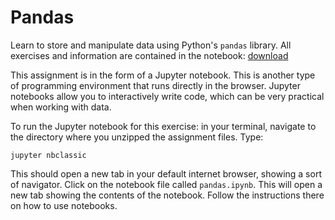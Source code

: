 # Pandas

Learn to store and manipulate data using Python's `pandas` library. All exercises and information are contained in the notebook:  [download](../downloads/pandas.zip)

This assignment is in the form of a Jupyter notebook. This is another type of programming environment that runs directly in the browser. Jupyter notebooks allow you to interactively write code, which can be very practical when working with data.

To run the Jupyter notebook for this exercise: in your terminal, navigate to the directory where you unzipped the assignment files. Type:

    jupyter nbclassic

This should open a new tab in your default internet browser, showing a sort of navigator. Click on the notebook file called `pandas.ipynb`. This will open a new tab showing the contents of the notebook. Follow the instructions there on how to use notebooks.

